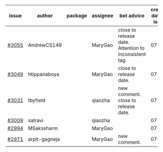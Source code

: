 | issue | author | package | assignee | bot advice | created date of issue | target release date | date from target |
| ------ | ------ | ------ | ------ | ------ | ------ | ------ | :-----: |
| [#3055](https://github.com/Azure/sdk-release-request/issues/3055) | AndrewCS149 |  | MaryGao | close to release date.  Attention to inconsistent tag | 07-29 | 08-02 | -1 |
| [#3049](https://github.com/Azure/sdk-release-request/issues/3049) | htippanaboya |  | MaryGao | close to release date.  | 07-27 | 08-03 | 0 |
| [#3031](https://github.com/Azure/sdk-release-request/issues/3031) | tbyfield |  | qiaozha | new comment. close to release date.  | 07-21 | 08-03 | 0 |
| [#3009](https://github.com/Azure/sdk-release-request/issues/3009) | satravi |  | qiaozha |  | 07-19 | 07-27 |  |
| [#2994](https://github.com/Azure/sdk-release-request/issues/2994) | MSakssharm |  | MaryGao |  | 07-12 | 07-26 |  |
| [#2971](https://github.com/Azure/sdk-release-request/issues/2971) | arpit-gagneja |  | MaryGao | new comment. | 07-04 | 09-30 |  |
